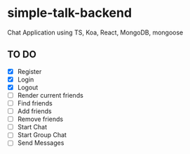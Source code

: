 # simple-talk-backend

Chat Application using TS, Koa, React, MongoDB, mongoose

## TO DO

- [x] Register
- [x] Login
- [x] Logout
- [ ] Render current friends
- [ ] Find friends
- [ ] Add friends
- [ ] Remove friends
- [ ] Start Chat
- [ ] Start Group Chat
- [ ] Send Messages
